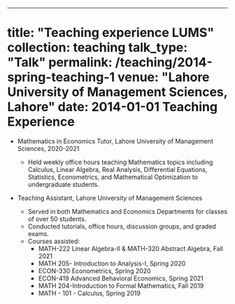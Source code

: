 ---
title: "Teaching experience LUMS"
collection: teaching
talk_type: "Talk"
permalink: /teaching/2014-spring-teaching-1
venue: "Lahore University of Management Sciences, Lahore"
date: 2014-01-01
Teaching Experience
======
* Mathematics in Economics Tutor, Lahore University of Management Sciences, 2020-2021
  * Held weekly office hours teaching Mathematics topics including Calculus, Linear Algebra, Real Analysis, Differential Equations, Statistics, Econometrics, and Mathematical Optimization to undergraduate students.

* Teaching Assistant, Lahore University of Management Sciences
  * Served in both Mathematics and Economics Departments for classes of over 50 students.
  * Conducted tutorials, office hours, discussion groups, and graded exams.
  * Courses assisted:
    * MATH-222 Linear Algebra-II & MATH-320 Abstract Algebra, Fall 2021
    * MATH 205- Introduction to Analysis-I, Spring 2020
    * ECON-330 Econometrics, Spring 2020
    * ECON-419 Advanced Behavioral Economics, Spring 2021
    * MATH 204-Introduction to Formal Mathematics, Fall 2019
    * MATH - 101 - Calculus, Spring 2019
